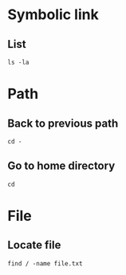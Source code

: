 # Symbolic link
## List  
```ls -la ```
# Path
## Back to previous path
```cd -```
## Go to home directory
```cd ```
# File
## Locate file
```find / -name file.txt```
